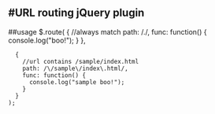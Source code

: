 #URL routing jQuery plugin
---
##usage
    $.route(
      {
        //always match
        path: /./,
        func: function() {
          console.log("boo!");
        }
      },

      {
        //url contains /sample/index.html
        path: /\/sample\/index\.html/,
        func: function() {
          console.log("sample boo!");
        }
      }
    );

